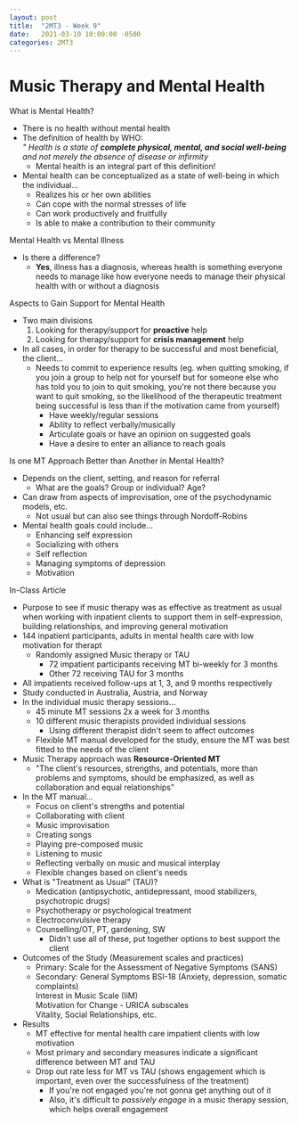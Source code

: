 ```yaml
---
layout: post
title:  "2MT3 - Week 9"
date:   2021-03-10 10:00:00 -0500
categories: 2MT3
---
```


Music Therapy and Mental Health
===

What is Mental Health?
- There is no health without mental health
- The definition of health by WHO:  
    *" Health is a state of **complete physical, mental, and social well-being** and not merely the absence of disease or infirmity*
    - Mental health is an integral part of this definition!
- Mental health can be conceptualized as a state of well-being in which the individual...
    - Realizes his or her own abilities
    - Can cope with the normal stresses of life
    - Can work productively and fruitfully
    - Is able to make a contribution to their community

Mental Health vs Mental Illness
- Is there a difference?
    - **Yes**, illness has a diagnosis, whereas health is something everyone needs to manage like how everyone needs to manage their physical health with or without a diagnosis

Aspects to Gain Support for Mental Health
- Two main divisions
    1. Looking for therapy/support for **proactive** help
    2. Looking for therapy/support for **crisis management** help
- In all cases, in order for therapy to be successful and most beneficial, the client...
    - Needs to commit to experience results (eg. when quitting smoking, if you join a group to help not for yourself but for someone else who has told you to join to quit smoking, you're not there because you want to quit smoking, so the likelihood of the therapeutic treatment being successful is less than if the motivation came from yourself)
        - Have weekly/regular sessions
        - Ability to reflect verbally/musically
        - Articulate goals or have an opinion on suggested goals
        - Have a desire to enter an alliance to reach goals

Is one MT Approach Better than Another in Mental Health?
- Depends on the client, setting, and reason for referral
    - What are the goals? Group or individual? Age?
- Can draw from aspects of improvisation, one of the psychodynamic models, etc.
    - Not usual but can also see things through Nordoff-Robins
- Mental health goals could include...
    - Enhancing self expression
    - Socializing with others
    - Self reflection
    - Managing symptoms of depression
    - Motivation

In-Class Article
- Purpose to see if music therapy was as effective as treatment as usual when working with inpatient clients to support them in self-expression, building relationships, and improving general motivation
- 144 inpatient participants, adults in mental health care with low motivation for therapt
    - Randomly assigned Music therapy or TAU
        - 72 impatient participants receiving MT bi-weekly for 3 months
        - Other 72 receiving TAU for 3 months
- All impatients received follow-ups at 1, 3, and 9 months respectively
- Study conducted in Australia, Austria, and Norway
- In the individual music therapy sessions...
    - 45 minute MT sessions 2x a week for 3 months
    - 10 different music therapists provided individual sessions
        - Using different therapist didn't seem to affect outcomes
    - Flexible MT manual developed for the study, ensure the MT was best fitted to the needs of the client
- Music Therapy approach was **Resource-Oriented MT**
    - "The client's resources, strengths, and potentials, more than problems and symptoms, should be emphasized, as well as collaboration and equal relationships"
- In the MT manual...
    - Focus on client's strengths and potential
    - Collaborating with client
    - Music improvisation
    - Creating songs
    - Playing pre-composed music
    - Listening to music
    - Reflecting verbally on music and musical interplay
    - Flexible changes based on client's needs
- What is "Treatment as Usual" (TAU)?
    - Medication (antipsychotic, antidepressant, mood stabilizers, psychotropic drugs)
    - Psychotherapy or psychological treatment
    - Electroconvulsive therapy
    - Counselling/OT, PT, gardening, SW
        - Didn't use all of these, put together options to best support the client
- Outcomes of the Study (Measurement scales and practices)
    - Primary: Scale for the Assessment of Negative Symptoms (SANS)
    - Secondary: General Symptoms BSI-18 (Anxiety, depression, somatic complaints)  
    Interest in Music Scale (IiM)  
    Motivation for Change - URICA subscales  
    Vitality, Social Relationships, etc.
- Results
    - MT effective for mental health care impatient clients with low motivation
    - Most primary and secondary measures indicate a significant difference between MT and TAU
    - Drop out rate less for MT vs TAU (shows engagement which is important, even over the successfulness of the treatment)
        - If you're not engaged you're not gonna get anything out of it
        - Also, it's difficult to *passively engage* in a music therapy session, which helps overall engagement